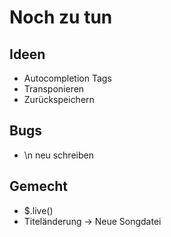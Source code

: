 # Noch zu tun



## Ideen

* Autocompletion Tags
* Transponieren
* Zurückspeichern

## Bugs

* \n neu schreiben

## Gemecht

* $.live()
* Titeländerung -> Neue Songdatei